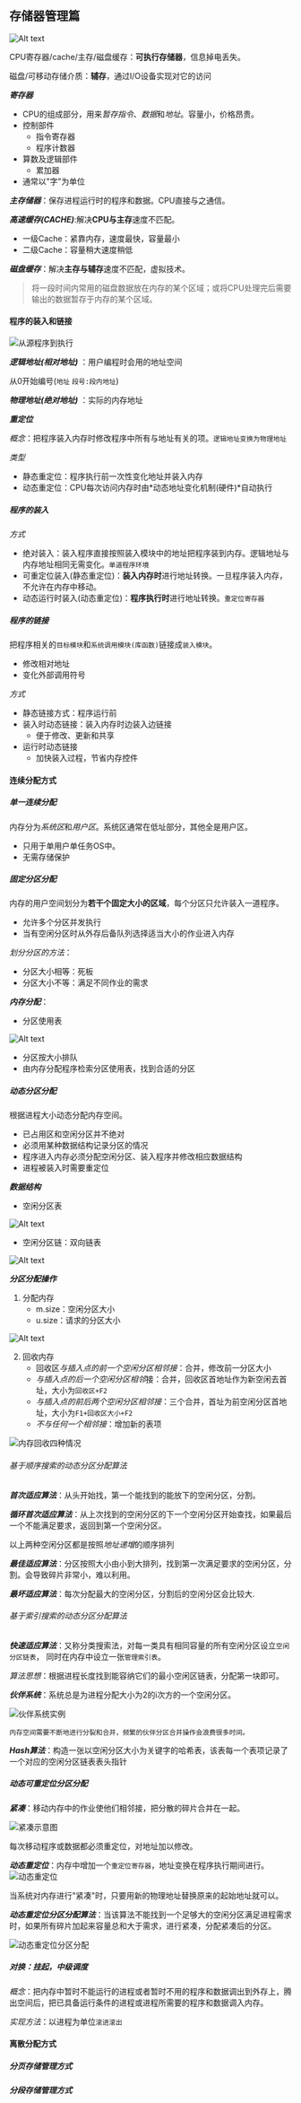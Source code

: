 ## 存储器管理篇

![Alt text](./1512310702789.png)

CPU寄存器/cache/主存/磁盘缓存：**可执行存储器**，信息掉电丢失。

磁盘/可移动存储介质：**辅存**，通过I/O设备实现对它的访问

***寄存器***

* CPU的组成部分，用来*暂存指令*、*数据*和*地址*。容量小，价格昂贵。
* 控制部件
	* 指令寄存器
	* 程序计数器
* 算数及逻辑部件
	* 累加器
* 通常以"字"为单位

***主存储器***：保存进程运行时的程序和数据。CPU直接与之通信。

***高速缓存(CACHE)***:解决**CPU与主存**速度不匹配。

* 一级Cache：紧靠内存，速度最快，容量最小
* 二级Cache：容量稍大速度稍低

***磁盘缓存***：解决**主存与辅存**速度不匹配，虚拟技术。

>将一段时间内常用的磁盘数据放在内存的某个区域；或将CPU处理完后需要输出的数据暂存于内存的某个区域。

#### 程序的装入和链接

![从源程序到执行](./1512314513856.png)

***逻辑地址(相对地址)*** ：用户编程时会用的地址空间

从0开始编号(`地址` `段号:段内地址`)

***物理地址(绝对地址)*** ：实际的内存地址

***重定位***

*概念*：把程序装入内存时修改程序中所有与地址有关的项。`逻辑地址变换为物理地址`

*类型*

* 静态重定位：程序执行前一次性变化地址并装入内存
* 动态重定位：CPU每次访问内存时由*动态地址变化机制(硬件)*自动执行

##### 程序的装入

*方式*

* 绝对装入：装入程序直接按照装入模块中的地址把程序装到内存。逻辑地址与内存地址相同无需变化。`单道程序环境`
* 可重定位装入(静态重定位)：**装入内存时**进行地址转换。一旦程序装入内存，不允许在内存中移动。
* 动态运行时装入(动态重定位)：**程序执行时**进行地址转换。`重定位寄存器`

##### 程序的链接

把程序相关的`目标模块`和`系统调用模块(库函数)`链接成`装入模块`。

* 修改相对地址
* 变化外部调用符号

*方式*

* 静态链接方式：程序运行前
* 装入时动态链接：装入内存时边装入边链接
	* 便于修改、更新和共享
* 运行时动态链接
	* 加快装入过程，节省内存控件

#### 连续分配方式

##### 单一连续分配
内存分为*系统区*和*用户区*。系统区通常在低址部分，其他全是用户区。

* 只用于单用户单任务OS中。
* 无需存储保护

##### 固定分区分配

内存的用户空间划分为**若干个固定大小的区域**，每个分区只允许装入一道程序。

* 允许多个分区并发执行
* 当有空闲分区时从外存后备队列选择适当大小的作业进入内存

*划分分区的方法*：

* 分区大小相等：死板
* 分区大小不等：满足不同作业的需求

***内存分配***：
* 分区使用表


![Alt text](./1512317007305.png)

* 分区按大小排队
* 由内存分配程序检索分区使用表，找到合适的分区

##### ***动态分区分配***
根据进程大小动态分配内存空间。

* 已占用区和空闲分区并不绝对
* 必须用某种数据结构记录分区的情况
* 程序进入内存必须分配空闲分区、装入程序并修改相应数据结构
* 进程被装入时需要重定位

***数据结构***

* 空闲分区表

![Alt text](./1512317100764.png)

* 空闲分区链：双向链表

![Alt text](./1512317112936.png)

***分区分配操作***
1. 分配内存
	* m.size：空闲分区大小
	* u.size：请求的分区大小

![Alt text](./1512317256786.png)

2. 回收内存
	* 回收区*与插入点的前一个空闲分区相邻接*：合并，修改前一分区大小
	* *与插入点的后一个空闲分区相邻*接：合并，回收区首地址作为新空闲去首址，大小为`回收区+F2`
	* *与插入点的前后两个空闲分区相邻接*：三个合并，首址为前空闲分区首地址，大小为`F1+回收区大小+F2`
	* *不与任何一个相邻接*：增加新的表项

![内存回收四种情况](./1512317781195.png)

######  基于顺序搜索的动态分区分配算法

***首次适应算法***：从头开始找，第一个能找到的能放下的空闲分区，分割。

***循环首次适应算法***：从上次找到的空闲分区的下一个空闲分区开始查找，如果最后一个不能满足要求，返回到第一个空闲分区。

以上两种空闲分区都是按照*地址递增*的顺序排列

***最佳适应算法***：分区按照大小由小到大排列，找到第一次满足要求的空闲分区，分割。会导致碎片非常小，难以利用。

***最坏适应算法***：每次分配最大的空闲分区，分割后的空闲分区会比较大.

###### 基于索引搜索的动态分区分配算法

***快速适应算法***：又称分类搜索法，对每一类具有相同容量的所有空闲分区设立`空闲分区链表`，	同时在内存中设立一张`管理索引表`。

*算法思想*：根据进程长度找到能容纳它们的最小空闲区链表，分配第一块即可。

***伙伴系统***：系统总是为进程分配大小为2的i次方的一个空闲分区。

![伙伴系统实例](./1512487511356.png)

`内存空间需要不断地进行分裂和合并，频繁的伙伴分区合并操作会浪费很多时间。`

***Hash算法***：构造一张以空闲分区大小为关键字的哈希表，该表每一个表项记录了一个对应的空闲分区链表表头指针

##### 动态可重定位分区分配

***紧凑***：移动内存中的作业使他们相邻接，把分散的碎片合并在一起。

![紧凑示意图](./1512487746591.png)

每次移动程序或数据都必须重定位，对地址加以修改。

***动态重定位***：内存中增加一个`重定位寄存器`，地址变换在程序执行期间进行。
![动态重定位](./1512488051956.png)

当系统对内存进行"紧凑"时，只要用新的物理地址替换原来的起始地址就可以。

***动态重定位分区分配算法***：当该算法不能找到一个足够大的空闲分区满足进程需求时，如果所有碎片加起来容量总和大于需求，进行紧凑，分配紧凑后的分区。

![动态重定位分区分配](./1512488250193.png)

##### 对换：挂起，中级调度

*概念*：把内存中暂时不能运行的进程或者暂时不用的程序和数据调出到外存上，腾出空间后，把已具备运行条件的进程或进程所需要的程序和数据调入内存。

*实现方法*：以进程为单位`滚进滚出`

#### 离散分配方式

##### 分页存储管理方式

##### 分段存储管理方式



